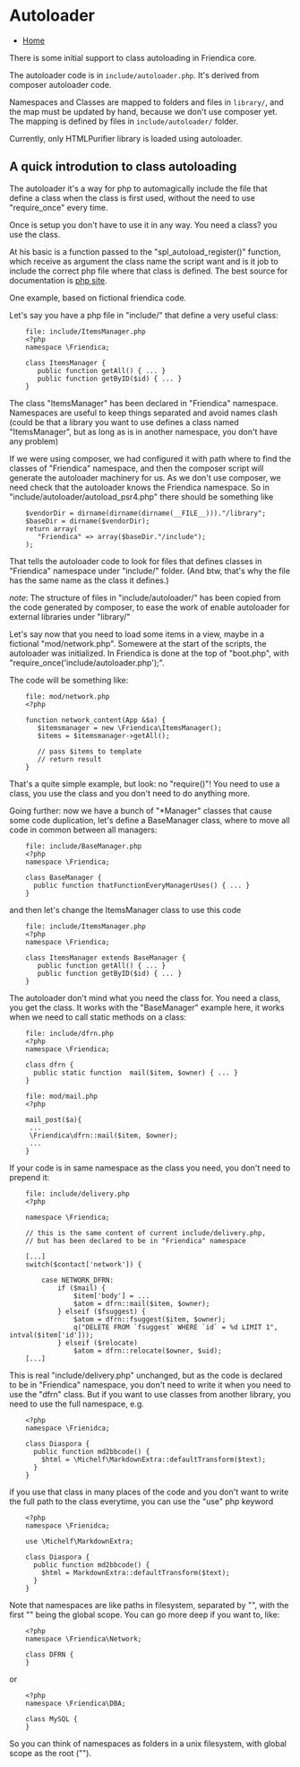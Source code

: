 Autoloader
==========

* [Home](help)

There is some initial support to class autoloading in Friendica core.

The autoloader code is in `include/autoloader.php`.
It's derived from composer autoloader code.

Namespaces and Classes are mapped to folders and files in `library/`,
and the map must be updated by hand, because we don't use composer yet.
The mapping is defined by files in `include/autoloader/` folder.

Currently, only HTMLPurifier library is loaded using autoloader.


## A quick introdution to class autoloading

The autoloader it's a way for php to automagically include the file that define a class when the class is first used, without the need to use "require_once" every time.

Once is setup you don't have to use it in any way. You need a class? you use the class.

At his basic is a function passed to the "spl_autoload_register()" function, which receive as argument the class name the script want and is it job to include the correct php file where that class is defined.
The best source for documentation is [php site](http://php.net/manual/en/language.oop5.autoload.php).

One example, based on fictional friendica code.

Let's say you have a php file in "include/" that define a very useful class:

```
    file: include/ItemsManager.php
    <?php
    namespace \Friendica;
    
    class ItemsManager {
       public function getAll() { ... }
       public function getByID($id) { ... }
    }
```

The class "ItemsManager" has been declared in "Friendica" namespace.
Namespaces are useful to keep things separated and avoid names clash (could be that a library you want to use defines a class named "ItemsManager", but as long as is in another namespace, you don't have any problem)

If we were using composer, we had configured it with path where to find the classes of "Friendica" namespace, and then the composer script will generate the autoloader machinery for us.
As we don't use composer, we need check that the autoloader knows the Friendica namespace.
So in "include/autoloader/autoload_psr4.php" there should be something like

```
    $vendorDir = dirname(dirname(dirname(__FILE__)))."/library";
    $baseDir = dirname($vendorDir);
    return array(
       "Friendica" => array($baseDir."/include");
    );
```


That tells the autoloader code to look for files that defines classes in "Friendica" namespace under "include/" folder. (And btw, that's why the file has the same name as the class it defines.)

*note*: The structure of files in "include/autoloader/" has been copied from the code generated by composer, to ease the work of enable autoloader for external libraries under "library/"

Let's say now that you need to load some items in a view, maybe in a fictional "mod/network.php".
Somewere at the start of the scripts, the autoloader was initialized. In Friendica is done at the top of "boot.php", with "require_once('include/autoloader.php');".

The code will be something like:

```
    file: mod/network.php
    <?php
    
    function network_content(App &$a) {
       $itemsmanager = new \Friendica\ItemsManager();
       $items = $itemsmanager->getAll();
    
       // pass $items to template
       // return result
    }
```

That's a quite simple example, but look: no "require()"!
You need to use a class, you use the class and you don't need to do anything more.

Going further: now we have a bunch of "*Manager" classes that cause some code duplication, let's define a BaseManager class, where to move all code in common between all managers:

```
    file: include/BaseManager.php
    <?php
    namespace \Friendica;
    
    class BaseManager {
      public function thatFunctionEveryManagerUses() { ... }
    }
```

and then let's change the ItemsManager class to use this code

```
    file: include/ItemsManager.php
    <?php
    namespace \Friendica;
    
    class ItemsManager extends BaseManager {
       public function getAll() { ... }
       public function getByID($id) { ... }
    }
```

The autoloader don't mind what you need the class for. You need a class, you get the class.
It works with the "BaseManager" example here, it works when we need to call static methods on a class:

```
    file: include/dfrn.php
    <?php    
    namespace \Friendica;
    
    class dfrn {
      public static function  mail($item, $owner) { ... }
    }
```

```
    file: mod/mail.php
    <?php
    
    mail_post($a){
     ...
     \Friendica\dfrn::mail($item, $owner);
     ...
    }
```

If your code is in same namespace as the class you need, you don't need to prepend it:

```
    file: include/delivery.php
    <?php
    
    namespace \Friendica;
    
    // this is the same content of current include/delivery.php, 
    // but has been declared to be in "Friendica" namespace
    
    [...]
    switch($contact['network']) {
    
        case NETWORK_DFRN:
            if ($mail) {
                $item['body'] = ...
                $atom = dfrn::mail($item, $owner);
            } elseif ($fsuggest) {
                $atom = dfrn::fsuggest($item, $owner);
                q("DELETE FROM `fsuggest` WHERE `id` = %d LIMIT 1", intval($item['id']));
            } elseif ($relocate)
                $atom = dfrn::relocate($owner, $uid);
    [...]
```

This is real "include/delivery.php" unchanged, but as the code is declared to be in "Friendica" namespace, you don't need to write it when you need to use the "dfrn" class.
But if you want to use classes from another library, you need to use the full namespace, e.g.

```
    <?php
    namespace \Frienidca;
    
    class Diaspora {
      public function md2bbcode() {
        $html = \Michelf\MarkdownExtra::defaultTransform($text); 
      }
    }
```

if you use that class in many places of the code and you don't want to write the full path to the class everytime, you can use the "use" php keyword

```
    <?php
    namespace \Frienidca;
    
    use \Michelf\MarkdownExtra;
    
    class Diaspora {
      public function md2bbcode() {
        $html = MarkdownExtra::defaultTransform($text); 
      }
    }
```

Note that namespaces are like paths in filesystem, separated by "\", with the first "\" being the global scope.
You can go more deep if you want to, like:

```
    <?php
    namespace \Friendica\Network;
    
    class DFRN {
    }
```

or

```
    <?php
    namespace \Friendica\DBA;
    
    class MySQL {
    }
```

So you can think of namespaces as folders in a unix filesystem, with global scope as the root ("\").

